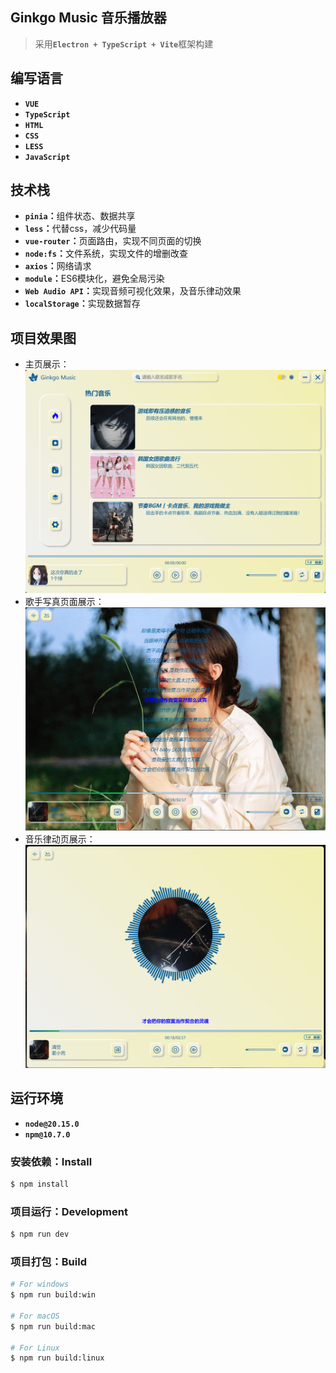 ## Ginkgo Music 音乐播放器
>采用<b>`Electron + TypeScript + Vite`</b>框架构建</br>

## 编写语言
* <b>`VUE`</b></br>
* <b>`TypeScript`</b></br>
* <b>`HTML`</b></br>
* <b>`CSS`</b></br>
* <b>`LESS`</b></br>
* <b>`JavaScript`</b></br>
  
## 技术栈
* <b>`pinia`：</b>组件状态、数据共享</br>
* <b>`less`：</b>代替css，减少代码量</br>
* <b>`vue-router`：</b>页面路由，实现不同页面的切换</br>
* <b>`node:fs`：</b>文件系统，实现文件的增删改查</br>
* <b>`axios`：</b>网络请求</br>
* <b>`module`：</b>ES6模块化，避免全局污染</br>
* <b>`Web Audio API`：</b>实现音频可视化效果，及音乐律动效果</br>
* <b>`localStorage`：</b>实现数据暂存</br>

## 项目效果图
* 主页展示：
![image-home](/resources/home.jpg)</br>
* 歌手写真页面展示：
![image-pic](/resources/pic.jpg)</br>
* 音乐律动页展示：
![image-grovegrove](/resources/grove.jpg)</br>

## 运行环境
* **`node@20.15.0`**</br>
* **`npm@10.7.0`**</br>

### 安装依赖：Install

```bash
$ npm install
```

### 项目运行：Development

```bash
$ npm run dev
```

### 项目打包：Build

```bash
# For windows
$ npm run build:win

# For macOS
$ npm run build:mac

# For Linux
$ npm run build:linux
```
